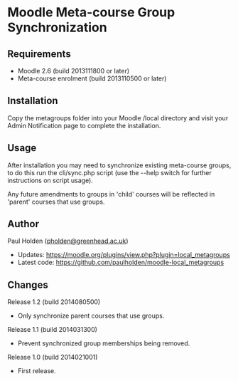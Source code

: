 Moodle Meta-course Group Synchronization
=========================================

Requirements
------------
- Moodle 2.6 (build 2013111800 or later)
- Meta-course enrolment (build 2013110500 or later)

Installation
------------
Copy the metagroups folder into your Moodle /local directory and visit your Admin Notification page to complete the installation.

Usage
-----
After installation you may need to synchronize existing meta-course groups, to do this run the cli/sync.php script (use the --help
switch for further instructions on script usage).

Any future amendments to groups in 'child' courses will be reflected in 'parent' courses that use groups.

Author
------
Paul Holden (pholden@greenhead.ac.uk)

- Updates: https://moodle.org/plugins/view.php?plugin=local_metagroups
- Latest code: https://github.com/paulholden/moodle-local_metagroups

Changes
-------
Release 1.2 (build 2014080500)
- Only synchronize parent courses that use groups.

Release 1.1 (build 2014031300)
- Prevent synchronized group memberships being removed.

Release 1.0 (build 2014021001)
- First release.
